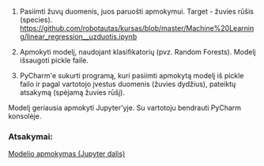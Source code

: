 1. Pasiimti žuvų duomenis, juos paruošti apmokymui. Target - žuvies rūšis (species). https://github.com/robotautas/kursas/blob/master/Machine%20Learning/linear_regression__uzduotis.ipynb

2. Apmokyti modelį, naudojant klasifikatorių (pvz. Random Forests). Modelį išsaugoti pickle faile.

3. PyCharm'e sukurti programą, kuri pasiimti apmokytą modelį iš pickle failo ir pagal vartotojo įvestus duomenis (žuvies dydžius), pateiktų atsakymą (spėjamą žuvies rūšį).

Modelį geriausia apmokyti Jupyter'yje. Su vartotoju bendrauti PyCharm konsolėje.

###  Atsakymai:

[Modelio apmokymas (Jupyter dalis)](https://github.com/robotautas/kursas/blob/master/Machine%20Learning/ML3%2B_atsakymai.ipynb)